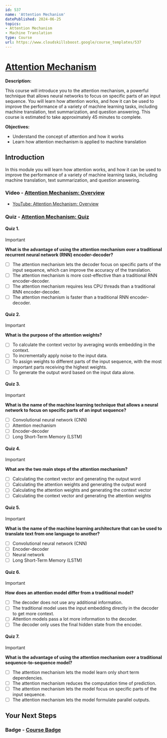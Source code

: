 ```yaml
---
id: 537
name: 'Attention Mechanism'
datePublished: 2024-06-25
topics:
- Attention Mechanism
- Machine Translation
type: Course
url: https://www.cloudskillsboost.google/course_templates/537
---
```


# [Attention Mechanism](https://www.cloudskillsboost.google/course_templates/537)

**Description:**

This course will introduce you to the attention mechanism, a powerful technique that allows neural networks to focus on specific parts of an input sequence. You will learn how attention works, and how it can be used to improve the performance of a variety of machine learning tasks, including machine translation, text summarization, and question answering. This course is estimated to take approximately 45 minutes to complete.

**Objectives:**

- Understand the concept of attention and how it works
- Learn how attention mechanism is applied to machine translation

## Introduction

In this module you will learn how attention works, and how it can be used to improve the performance of a variety of machine learning tasks, including machine translation, text summarization, and question answering.

### Video - [Attention Mechanism: Overview](https://www.cloudskillsboost.google/course_templates/537/video/489220)

- [YouTube: Attention Mechanism: Overview](https://www.youtube.com/watch?v=8PmOaVYVeKY)



### Quiz - [Attention Mechanism: Quiz](https://www.cloudskillsboost.google/course_templates/537/quizzes/489221)

#### Quiz 1.

> [!important]
> **What is the advantage of using the attention mechanism over a traditional recurrent neural network (RNN) encoder-decoder?**
>
> - [ ] The attention mechanism lets the decoder focus on specific parts of the input sequence, which can improve the accuracy of the translation.
> - [ ] The attention mechanism is more cost-effective than a traditional RNN encoder-decoder.
> - [ ] The attention mechanism requires less CPU threads than a traditional RNN encoder-decoder.
> - [ ] The attention mechanism is faster than a traditional RNN encoder-decoder.

#### Quiz 2.

> [!important]
> **What is the purpose of the attention weights?**
>
> - [ ] To calculate the context vector by averaging words embedding in the context.
> - [ ] To incrementally apply noise to the input data.
> - [ ] To assign weights to different parts of the input sequence, with the most important parts receiving the highest weights.
> - [ ] To generate the output word based on the input data alone.

#### Quiz 3.

> [!important]
> **What is the name of the machine learning technique that allows a neural network to focus on specific parts of an input sequence?**
>
> - [ ] Convolutional neural network (CNN)
> - [ ] Attention mechanism
> - [ ] Encoder-decoder
> - [ ] Long Short-Term Memory (LSTM)

#### Quiz 4.

> [!important]
> **What are the two main steps of the attention mechanism?**
>
> - [ ] Calculating the context vector and generating the output word
> - [ ] Calculating the attention weights and generating the output word
> - [ ] Calculating the attention weights and generating the context vector
> - [ ] Calculating the context vector and generating the attention weights

#### Quiz 5.

> [!important]
> **What is the name of the machine learning architecture that can be used to translate text from one language to another?**
>
> - [ ] Convolutional neural network (CNN)
> - [ ] Encoder-decoder
> - [ ] Neural network
> - [ ] Long Short-Term Memory (LSTM)

#### Quiz 6.

> [!important]
> **How does an attention model differ from a traditional model?**
>
> - [ ] The decoder does not use any additional information.
> - [ ] The traditional model uses the input embedding directly in the decoder to get more context.
> - [ ] Attention models pass a lot more information to the decoder.
> - [ ] The decoder only uses the final hidden state from the encoder.

#### Quiz 7.

> [!important]
> **What is the advantage of using the attention mechanism over a traditional sequence-to-sequence model?**
>
> - [ ] The attention mechanism lets the model learn only short term dependencies.
> - [ ] The attention mechanism reduces the computation time of prediction.
> - [ ] The attention mechanism lets the model focus on specific parts of the input sequence.
> - [ ] The attention mechanism lets the model formulate parallel outputs.

## Your Next Steps

### Badge - [Course Badge](https://www.cloudskillsboost.googleNone)
